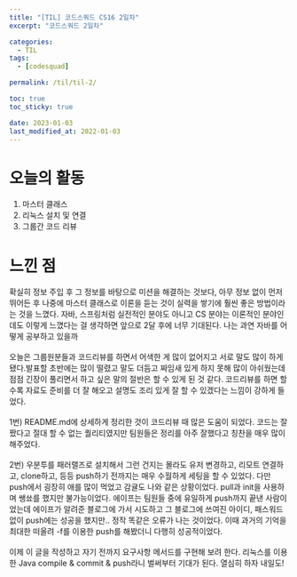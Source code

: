 ```yaml
---
title: "[TIL] 코드스쿼드 CS16 2일차"
excerpt: "코드스쿼드 2일차"

categories:
  - TIL
tags:
  - [codesquad]

permalink: /til/til-2/

toc: true
toc_sticky: true

date: 2023-01-03
last_modified_at: 2022-01-03
---
```




# 오늘의 활동
1. 마스터 클래스
2. 리눅스 설치 및 연결
3. 그룹간 코드 리뷰

# 느낀 점
확실히 정보 주입 후 그 정보를 바탕으로 미션을 해결하는 것보다, 아무 정보 없이 먼저 뛰어든 후 나중에 마스터 클래스로 이론을 듣는 것이 실력을 쌓기에 훨씬 좋은 방법이라는 것을 느꼈다.
자바, 스프링처럼 실전적인 분야도 아니고 CS 분야는 이론적인 분야인데도 이렇게 느꼈다는 걸 생각하면 앞으로 2달 후에 너무 기대된다. 나는 과연 자바를 어떻게 공부하고 있을까 <br>
<br>
오늘은 그룹원분들과 코드리뷰를 하면서 어색한 게 많이 없어지고 서로 말도 많이 하게 됐다.발표할 초반에는 많이 떨렸고 말도 더듬고 짜임새 있게 하지 못해 많이 아쉬웠는데 점점 긴장이 풀리면서 하고 싶은 말의 절반은 할 수 있게 된 것 같다.
코드리뷰를 하면 할수록 자료도 준비를 더 잘 해오고 설명도 조리 있게 잘 할 수 있겠다는 느낌이 강하게 들었다. <br>
<br>
1번) README.md에 상세하게 정리한 것이 코드리뷰 때 많은 도움이 되었다. 코드는 잘 짰다고 절대 할 수 없는 퀄리티였지만 팀원들은 정리를 아주 잘했다고 칭찬을 매우 많이 해주었다. <br>
<br>
2번) 우분투를 패러랠즈로 설치해서 그런 건지는 몰라도 유저 변경하고, 리모트 연결하고, clone하고, 등등 push하기 전까지는 매우 수월하게 세팅을 할 수 있었다. 다만 push에서 굉장히 애를 많이 먹었고 감귤도 나와 같은 상황이었다. pull과 init을 사용하며 쌩쑈를 했지만 불가능이었다.
에이프는 팀원들 중에 유일하게 push까지 끝낸 사람이었는데 에이프가 알려준 블로그에 가서 시도하고 그 블로그에 쓰여진 아이디, 패스워드 없이 push에는 성공을 했지만.. 정작 똑같은 오류가 나는 것이었다. 이때 과거의 기억을 최대한 떠올려 -f를 이용한 push를 해봤더니 다행히 성공적이었다.<br>
<br>
이제 이 글을 작성하고 자기 전까지 요구사항 메서드를 구현해 보려 한다. 리눅스를 이용한 Java compile & commit & push라니 벌써부터 기대가 된다. 열심히 하자 내일도!

